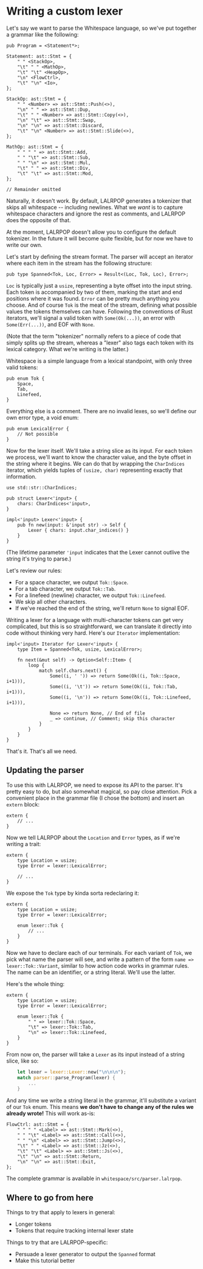 # Writing a custom lexer

Let's say we want to parse the Whitespace language, so we've put together a grammar like the following:

```lalrpop
pub Program = <Statement*>;

Statement: ast::Stmt = {
    " " <StackOp>,
    "\t" " " <MathOp>,
    "\t" "\t" <HeapOp>,
    "\n" <FlowCtrl>,
    "\t" "\n" <Io>,
};

StackOp: ast::Stmt = {
    " " <Number> => ast::Stmt::Push(<>),
    "\n" " " => ast::Stmt::Dup,
    "\t" " " <Number> => ast::Stmt::Copy(<>),
    "\n" "\t" => ast::Stmt::Swap,
    "\n" "\n" => ast::Stmt::Discard,
    "\t" "\n" <Number> => ast::Stmt::Slide(<>),
};

MathOp: ast::Stmt = {
    " " " " => ast::Stmt::Add,
    " " "\t" => ast::Stmt::Sub,
    " " "\n" => ast::Stmt::Mul,
    "\t" " " => ast::Stmt::Div,
    "\t" "\t" => ast::Stmt::Mod,
};

// Remainder omitted
```

Naturally, it doesn't work. By default, LALRPOP generates a tokenizer that skips all whitespace -- including newlines. What we *want* is to capture whitespace characters and ignore the rest as comments, and LALRPOP does the opposite of that.

At the moment, LALRPOP doesn't allow you to configure the default tokenizer. In the future it will become quite flexible, but for now we have to write our own.

Let's start by defining the stream format. The parser will accept an iterator where each item in the stream has the following structure:

```lalrpop
pub type Spanned<Tok, Loc, Error> = Result<(Loc, Tok, Loc), Error>;
```

`Loc` is typically just a `usize`, representing a byte offset into the input string. Each token is accompanied by two of them, marking the start and end positions where it was found. `Error` can be pretty much anything you choose. And of course `Tok` is the meat of the stream, defining what possible values the tokens themselves can have. Following the conventions of Rust iterators, we'll signal a valid token with `Some(Ok(...))`, an error with `Some(Err(...))`, and EOF with `None`.

(Note that the term "tokenizer" normally refers to a piece of code that simply splits up the stream, whereas a "lexer" also tags each token with its lexical category. What we're writing is the latter.)

Whitespace is a simple language from a lexical standpoint, with only three valid tokens:

```lalrpop
pub enum Tok {
    Space,
    Tab,
    Linefeed,
}
```

Everything else is a comment. There are no invalid lexes, so we'll define our own error type, a void enum:

```lalrpop
pub enum LexicalError {
    // Not possible
}
```

Now for the lexer itself. We'll take a string slice as its input. For each token we process, we'll want to know the character value, and the byte offset in the string where it begins. We can do that by wrapping the `CharIndices` iterator, which yields tuples of `(usize, char)` representing exactly that information.

```lalrpop
use std::str::CharIndices;

pub struct Lexer<'input> {
    chars: CharIndices<'input>,
}

impl<'input> Lexer<'input> {
    pub fn new(input: &'input str) -> Self {
        Lexer { chars: input.char_indices() }
    }
}
```

(The lifetime parameter `'input` indicates that the Lexer cannot outlive the string it's trying to parse.)

Let's review our rules:

- For a space character, we output `Tok::Space`.
- For a tab character, we output `Tok::Tab`.
- For a linefeed (newline) character, we output `Tok::Linefeed`.
- We skip all other characters.
- If we've reached the end of the string, we'll return `None` to signal EOF.

Writing a lexer for a language with multi-character tokens can get very complicated, but this is so straightforward, we can translate it directly into code without thinking very hard. Here's our `Iterator` implementation:

```lalrpop
impl<'input> Iterator for Lexer<'input> {
    type Item = Spanned<Tok, usize, LexicalError>;

    fn next(&mut self) -> Option<Self::Item> {
        loop {
            match self.chars.next() {
                Some((i, ' ')) => return Some(Ok((i, Tok::Space, i+1))),
                Some((i, '\t')) => return Some(Ok((i, Tok::Tab, i+1))),
                Some((i, '\n')) => return Some(Ok((i, Tok::Linefeed, i+1))),

                None => return None, // End of file
                _ => continue, // Comment; skip this character
            }
        }
    }
}
```

That's it. That's all we need.

## Updating the parser

To use this with LALRPOP, we need to expose its API to the parser. It's pretty easy to do, but also somewhat magical, so pay close attention. Pick a convenient place in the grammar file (I chose the bottom) and insert an `extern` block:

```lalrpop
extern {
    // ...
}
```

Now we tell LALRPOP about the `Location` and `Error` types, as if we're writing a trait:

```lalrpop
extern {
    type Location = usize;
    type Error = lexer::LexicalError;
    
    // ...
}
```

We expose the `Tok` type by kinda sorta redeclaring it:

```lalrpop
extern {
    type Location = usize;
    type Error = lexer::LexicalError;

    enum lexer::Tok {
        // ...
    }
}
```

Now we have to declare each of our terminals. For each variant of `Tok`, we pick what name the parser will see, and write a pattern of the form `name => lexer::Tok::Variant`, similar to how action code works in grammar rules. The name can be an identifier, or a string literal. We'll use the latter.

Here's the whole thing:

```lalrpop
extern {
    type Location = usize;
    type Error = lexer::LexicalError;

    enum lexer::Tok {
        " " => lexer::Tok::Space,
        "\t" => lexer::Tok::Tab,
        "\n" => lexer::Tok::Linefeed,
    }
}
```

From now on, the parser will take a `Lexer` as its input instead of a string slice, like so:

```rust
    let lexer = lexer::Lexer::new("\n\n\n");
    match parser::parse_Program(lexer) {
        ...
    }
```

And any time we write a string literal in the grammar, it'll substitute a variant of our `Tok` enum. This means **we don't have to change any of the rules we already wrote!** This will work as-is:

```lalrpop
FlowCtrl: ast::Stmt = {
    " " " " <Label> => ast::Stmt::Mark(<>),
    " " "\t" <Label> => ast::Stmt::Call(<>),
    " " "\n" <Label> => ast::Stmt::Jump(<>),
    "\t" " " <Label> => ast::Stmt::Jz(<>),
    "\t" "\t" <Label> => ast::Stmt::Js(<>),
    "\t" "\n" => ast::Stmt::Return,
    "\n" "\n" => ast::Stmt::Exit,
};
```

The complete grammar is available in `whitespace/src/parser.lalrpop`.

## Where to go from here

Things to try that apply to lexers in general:

- Longer tokens
- Tokens that require tracking internal lexer state

Things to try that are LALRPOP-specific:

- Persuade a lexer generator to output the `Spanned` format
- Make this tutorial better
